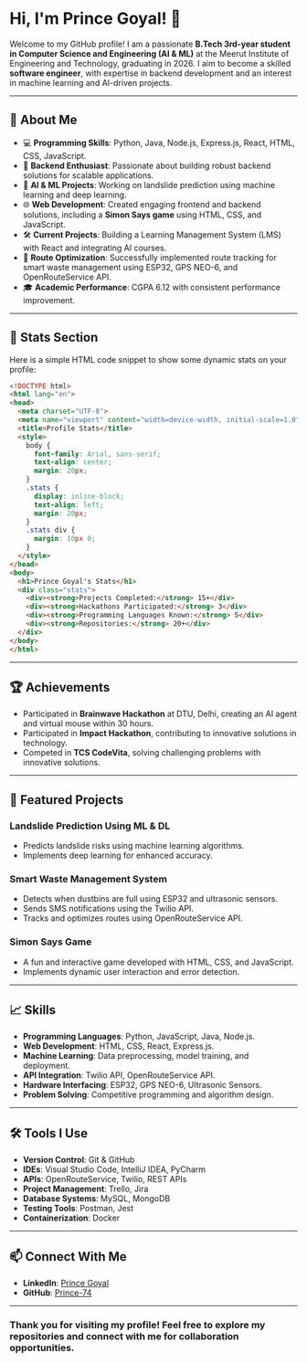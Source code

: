 # Hi, I'm Prince Goyal! 👋

Welcome to my GitHub profile! I am a passionate **B.Tech 3rd-year student in Computer Science and Engineering (AI & ML)** at the Meerut Institute of Engineering and Technology, graduating in 2026. I aim to become a skilled **software engineer**, with expertise in backend development and an interest in machine learning and AI-driven projects.

---

## 🚀 About Me

- 💻 **Programming Skills**: Python, Java, Node.js, Express.js, React, HTML, CSS, JavaScript.
- 🔧 **Backend Enthusiast**: Passionate about building robust backend solutions for scalable applications.
- 🤖 **AI & ML Projects**: Working on landslide prediction using machine learning and deep learning.
- 🌐 **Web Development**: Created engaging frontend and backend solutions, including a **Simon Says game** using HTML, CSS, and JavaScript.
- 🛠 **Current Projects**: Building a Learning Management System (LMS) with React and integrating AI courses.
- 📍 **Route Optimization**: Successfully implemented route tracking for smart waste management using ESP32, GPS NEO-6, and OpenRouteService API.
- 🎓 **Academic Performance**: CGPA 6.12 with consistent performance improvement.

---

## 🚀 Stats Section

Here is a simple HTML code snippet to show some dynamic stats on your profile:

```html
<!DOCTYPE html>
<html lang="en">
<head>
  <meta charset="UTF-8">
  <meta name="viewport" content="width=device-width, initial-scale=1.0">
  <title>Profile Stats</title>
  <style>
    body {
      font-family: Arial, sans-serif;
      text-align: center;
      margin: 20px;
    }
    .stats {
      display: inline-block;
      text-align: left;
      margin: 20px;
    }
    .stats div {
      margin: 10px 0;
    }
  </style>
</head>
<body>
  <h1>Prince Goyal's Stats</h1>
  <div class="stats">
    <div><strong>Projects Completed:</strong> 15+</div>
    <div><strong>Hackathons Participated:</strong> 3</div>
    <div><strong>Programming Languages Known:</strong> 5</div>
    <div><strong>Repositories:</strong> 20+</div>
  </div>
</body>
</html>
```
---

## 🏆 Achievements

- Participated in **Brainwave Hackathon** at DTU, Delhi, creating an AI agent and virtual mouse within 30 hours.
- Participated in **Impact Hackathon**, contributing to innovative solutions in technology.
- Competed in **TCS CodeVita**, solving challenging problems with innovative solutions.

---

## 📂 Featured Projects

### **Landslide Prediction Using ML & DL**
- Predicts landslide risks using machine learning algorithms.
- Implements deep learning for enhanced accuracy.

### **Smart Waste Management System**
- Detects when dustbins are full using ESP32 and ultrasonic sensors.
- Sends SMS notifications using the Twilio API.
- Tracks and optimizes routes using OpenRouteService API.

### **Simon Says Game**
- A fun and interactive game developed with HTML, CSS, and JavaScript.
- Implements dynamic user interaction and error detection.

---

## 📈 Skills

- **Programming Languages**: Python, JavaScript, Java, Node.js.
- **Web Development**: HTML, CSS, React, Express.js.
- **Machine Learning**: Data preprocessing, model training, and deployment.
- **API Integration**: Twilio API, OpenRouteService API.
- **Hardware Interfacing**: ESP32, GPS NEO-6, Ultrasonic Sensors.
- **Problem Solving**: Competitive programming and algorithm design.

---

## 🛠 Tools I Use

- **Version Control**: Git & GitHub
- **IDEs**: Visual Studio Code, IntelliJ IDEA, PyCharm
- **APIs**: OpenRouteService, Twilio, REST APIs
- **Project Management**: Trello, Jira
- **Database Systems**: MySQL, MongoDB
- **Testing Tools**: Postman, Jest
- **Containerization**: Docker

---

## 📫 Connect With Me

- **LinkedIn**: [Prince Goyal](https://www.linkedin.com/in/prince-goyal-130631266/)
- **GitHub**: [Prince-74](https://github.com/Prince-74)

---

### Thank you for visiting my profile! Feel free to explore my repositories and connect with me for collaboration opportunities.

